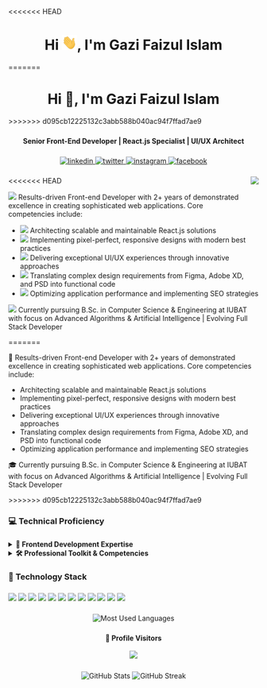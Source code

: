 <<<<<<< HEAD
<h1 align="center">Hi <img src="https://raw.githubusercontent.com/ABSphreak/ABSphreak/master/gifs/Hi.gif" width="30px" height="30px">, I'm Gazi Faizul Islam</h1>
=======
<h1 align="center">Hi 👋, I'm Gazi Faizul Islam</h1>
>>>>>>> d095cb12225132c3abb588b040ac94f7ffad7ae9

###

<div align="center">
  <b>Senior Front-End Developer | React.js Specialist | UI/UX Architect</b>
</div>

###

<div align="center">
  <a href="https://www.linkedin.com/in/gazi-faizul-islam/" target="_blank">
    <img src="https://img.shields.io/badge/LinkedIn-0077B5?style=for-the-badge&logo=linkedin&logoColor=white" alt="linkedin"/>
  </a>
  <a href="https://x.com/faizul_gazi" target="_blank">
    <img src="https://img.shields.io/badge/Twitter-1DA1F2?style=for-the-badge&logo=twitter&logoColor=white" alt="twitter"/>
  </a>
  <a href="https://www.instagram.com/ferdowsgazi.008/" target="_blank">
    <img src="https://img.shields.io/badge/Instagram-E4405F?style=for-the-badge&logo=instagram&logoColor=white" alt="instagram"/>
  </a>
  <a href="https://www.facebook.com/md.ferdows.587" target="_blank">
    <img src="https://img.shields.io/badge/Facebook-1877F2?style=for-the-badge&logo=facebook&logoColor=white" alt="facebook"/>
  </a>
</div>

###

<div align="left">
  <img align="right" height="200" src="https://raw.githubusercontent.com/rahul-jha98/rahul-jha98/main/techstack.gif"/>
<<<<<<< HEAD
  <p><img src="https://media2.giphy.com/media/QssGEmpkyEOhBCb7e1/giphy.gif?cid=ecf05e47a0n3gi1bfqntqmob8g9aid1oyj2wr3ds3mg700bl&rid=giphy.gif" width="20px"> Results-driven Front-end Developer with 2+ years of demonstrated excellence in creating sophisticated web applications. Core competencies include:</p>
  <ul>
    <li><img src="https://media.giphy.com/media/eNAsjO55tPbgaor7ma/giphy.gif" width="20px"> Architecting scalable and maintainable React.js solutions</li>
    <li><img src="https://media.giphy.com/media/SS8CV2rQdlYNLtBCiF/giphy.gif" width="20px"> Implementing pixel-perfect, responsive designs with modern best practices</li>
    <li><img src="https://media.giphy.com/media/kH1DBkPNyZPOk0BxrM/giphy.gif" width="20px"> Delivering exceptional UI/UX experiences through innovative approaches</li>
    <li><img src="https://media.giphy.com/media/juua9i2c2fA0AIp2iq/giphy.gif" width="20px"> Translating complex design requirements from Figma, Adobe XD, and PSD into functional code</li>
    <li><img src="https://media.giphy.com/media/WUlplcMpOCEmTGBtBW/giphy.gif" width="20px"> Optimizing application performance and implementing SEO strategies</li>
  </ul>
  <p><img src="https://media.giphy.com/media/iY8CRBdQXODJSCERIr/giphy.gif" width="25px"> Currently pursuing B.Sc. in Computer Science & Engineering at IUBAT with focus on Advanced Algorithms & Artificial Intelligence | Evolving Full Stack Developer</p>
=======
  <p>🚀 Results-driven Front-end Developer with 2+ years of demonstrated excellence in creating sophisticated web applications. Core competencies include:</p>
  <ul>
    <li>Architecting scalable and maintainable React.js solutions</li>
    <li>Implementing pixel-perfect, responsive designs with modern best practices</li>
    <li>Delivering exceptional UI/UX experiences through innovative approaches</li>
    <li>Translating complex design requirements from Figma, Adobe XD, and PSD into functional code</li>
    <li>Optimizing application performance and implementing SEO strategies</li>
  </ul>
  <p>🎓 Currently pursuing B.Sc. in Computer Science & Engineering at IUBAT with focus on Advanced Algorithms & Artificial Intelligence | Evolving Full Stack Developer</p>
>>>>>>> d095cb12225132c3abb588b040ac94f7ffad7ae9
</div>

###

<h3 align="left">💻 Technical Proficiency</h3>

###

<details>
<summary><b>🎨 Frontend Development Expertise</b></summary>
<br>
• React.js - Advanced component architecture, Custom Hooks, Context API, Redux/Redux Toolkit<br>
• JavaScript - ES6+, TypeScript, Async Programming, DOM manipulation<br>
• Modern CSS - Flexbox, Grid, Sass/SCSS, CSS-in-JS, Animations<br>
• UI Frameworks - Bootstrap 5, Tailwind CSS, Material-UI, Chakra UI<br>
• Responsive Design - Mobile-first approach, Cross-browser compatibility<br>
• Performance - Code splitting, Lazy loading, Bundle optimization<br>
• Web Vitals - Core Web Vitals optimization, SEO best practices
</details>

<details>
<summary><b>🛠️ Professional Toolkit & Competencies</b></summary>
<br>
• Version Control - Git, GitHub, GitLab<br>
• Development Environment - VS Code, WebStorm<br>
• API Integration - RESTful APIs, GraphQL, Firebase<br>
• Design Collaboration - Figma, Adobe XD, Zeplin<br>
• Testing & Quality - Jest, React Testing Library, Cypress<br>
• CI/CD - GitHub Actions, Netlify, Vercel<br>
• Project Management - Agile/Scrum, Jira, Trello
</details>

###

<h3 align="left">🚀 Technology Stack</h3>

###

<div align="left">
  <img src="https://img.shields.io/badge/React-20232A?style=for-the-badge&logo=react&logoColor=61DAFB" />
  <img src="https://img.shields.io/badge/JavaScript-F7DF1E?style=for-the-badge&logo=javascript&logoColor=black" />
  <img src="https://img.shields.io/badge/TypeScript-007ACC?style=for-the-badge&logo=typescript&logoColor=white" />
  <img src="https://img.shields.io/badge/Tailwind_CSS-38B2AC?style=for-the-badge&logo=tailwind-css&logoColor=white" />
  <img src="https://img.shields.io/badge/Bootstrap-563D7C?style=for-the-badge&logo=bootstrap&logoColor=white" />
  <img src="https://img.shields.io/badge/HTML5-E34F26?style=for-the-badge&logo=html5&logoColor=white" />
  <img src="https://img.shields.io/badge/CSS3-1572B6?style=for-the-badge&logo=css3&logoColor=white" />
  <img src="https://img.shields.io/badge/Firebase-039BE5?style=for-the-badge&logo=Firebase&logoColor=white" />
  <img src="https://img.shields.io/badge/Python-3776AB?style=for-the-badge&logo=python&logoColor=white" />
  <img src="https://img.shields.io/badge/Java-ED8B00?style=for-the-badge&logo=openjdk&logoColor=white" />
  <img src="https://img.shields.io/badge/GIT-E44C30?style=for-the-badge&logo=git&logoColor=white" />
  <img src="https://img.shields.io/badge/Redux-593D88?style=for-the-badge&logo=redux&logoColor=white" />
</div>

###

<div align="center">
  <img src="https://github-readme-stats.vercel.app/api/top-langs/?username=faizul-gazi&theme=radical&hide_border=true&include_all_commits=true&count_private=true&layout=compact" alt="Most Used Languages" />
</div>

###

<div align="center">
  <b>👥 Profile Visitors</b>
  <br><br>
  <img src="https://profile-counter.glitch.me/faizul-gazi/count.svg?" />
</div>

###

<div align="center">
  <img src="https://github-readme-stats.vercel.app/api?username=faizul-gazi&hide_title=false&hide_rank=false&show_icons=true&include_all_commits=true&count_private=true&disable_animations=false&theme=radical&locale=en&hide_border=true" height="150" alt="GitHub Stats" />
  <img src="https://github-readme-streak-stats.herokuapp.com/?user=faizul-gazi&theme=radical&hide_border=true" height="150" alt="GitHub Streak" />
</div>

###
